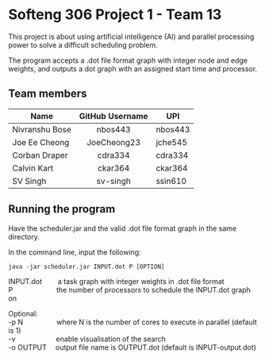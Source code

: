 # Softeng 306 Project 1 - Team 13
This project is about using artificial intelligence (AI) and parallel processing power to solve a
difficult scheduling problem.

The program accepts a .dot file format graph with integer node and edge weights, and outputs a dot graph with an 
assigned start time and processor.

## Team members
| Name               | GitHub Username |   UPI   |
|--------------------|:---------------:|---------|
| Nivranshu Bose     | nbos443         | nbos443 |
| Joe Ee Cheong      | JoeCheong23     | jche545 |
| Corban Draper      | cdra334         | cdra334 |
| Calvin Kart        | ckar364         | ckar364 |
| SV Singh           | sv-singh        | ssin610 |

## Running the program
Have the scheduler.jar and the valid .dot file format graph in the same directory. 

In the command line, input the following:


```
java -jar scheduler.jar INPUT.dot P [OPTION]
```

INPUT.dot &emsp;&emsp;a task graph with integer weights in .dot file format<br>
P &emsp;&emsp;&emsp;&emsp;&emsp;&emsp;the number of processors to schedule the INPUT.dot graph on

Optional:<br>
-p N &emsp;&emsp;&emsp;&emsp;&nbsp;&nbsp;where N is the number of cores to execute in parallel (default is 1)<br>
-v &emsp;&emsp;&emsp;&emsp;&emsp;&nbsp;&nbsp;enable visualisation of the search<br>
-o OUTPUT &emsp;output file name is OUTPUT.dot (default is INPUT-output.dot)<br>